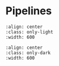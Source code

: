 # Pipelines

```{image} imgs/pipeline_pipeline-light.png
:align: center
:class: only-light
:width: 600
```

```{image} imgs/pipeline_pipeline-dark.png
:align: center
:class: only-dark
:width: 600
```
